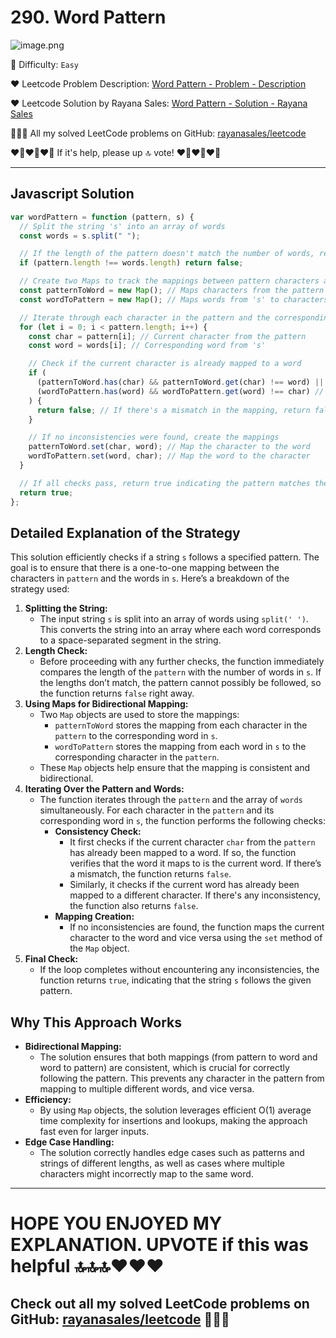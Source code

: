 # 290. Word Pattern

![image.png](https://assets.leetcode.com/users/images/64d74208-377f-4907-8065-5b42a71d567b_1724767121.76258.png)

🌱 Difficulty: `Easy`

❤️ Leetcode Problem Description: [Word Pattern - Problem - Description](https://leetcode.com/problems/word-pattern/description/)

❤️ Leetcode Solution by Rayana Sales: [Word Pattern - Solution - Rayana Sales](https://leetcode.com/problems/word-pattern/solutions/5698298/runtime-33ms-beats-99-59-simple-to-understand-javascript-solution/)

💁🏻‍♀️ All my solved LeetCode problems on GitHub: [rayanasales/leetcode](https://github.com/rayanasales/leetcode)

❤️‍🔥❤️‍🔥❤️‍🔥 If it's help, please up 🔝 vote! ❤️‍🔥❤️‍🔥❤️‍🔥

---

## Javascript Solution

```js
var wordPattern = function (pattern, s) {
  // Split the string 's' into an array of words
  const words = s.split(" ");

  // If the length of the pattern doesn't match the number of words, return false immediately
  if (pattern.length !== words.length) return false;

  // Create two Maps to track the mappings between pattern characters and words
  const patternToWord = new Map(); // Maps characters from the pattern to words in 's'
  const wordToPattern = new Map(); // Maps words from 's' to characters in the pattern

  // Iterate through each character in the pattern and the corresponding word in 's'
  for (let i = 0; i < pattern.length; i++) {
    const char = pattern[i]; // Current character from the pattern
    const word = words[i]; // Corresponding word from 's'

    // Check if the current character is already mapped to a word
    if (
      (patternToWord.has(char) && patternToWord.get(char) !== word) || // Check if existing mapping is consistent
      (wordToPattern.has(word) && wordToPattern.get(word) !== char) // Check if the word is already mapped to a different character
    ) {
      return false; // If there's a mismatch in the mapping, return false
    }

    // If no inconsistencies were found, create the mappings
    patternToWord.set(char, word); // Map the character to the word
    wordToPattern.set(word, char); // Map the word to the character
  }

  // If all checks pass, return true indicating the pattern matches the string
  return true;
};
```

## Detailed Explanation of the Strategy

This solution efficiently checks if a string `s` follows a specified pattern. The goal is to ensure that there is a one-to-one mapping between the characters in `pattern` and the words in `s`. Here’s a breakdown of the strategy used:

1. **Splitting the String:**
   - The input string `s` is split into an array of words using `split(' ')`. This converts the string into an array where each word corresponds to a space-separated segment in the string.
2. **Length Check:**
   - Before proceeding with any further checks, the function immediately compares the length of the `pattern` with the number of words in `s`. If the lengths don’t match, the pattern cannot possibly be followed, so the function returns `false` right away.
3. **Using Maps for Bidirectional Mapping:**
   - Two `Map` objects are used to store the mappings:
     - `patternToWord` stores the mapping from each character in the `pattern` to the corresponding word in `s`.
     - `wordToPattern` stores the mapping from each word in `s` to the corresponding character in the `pattern`.
   - These `Map` objects help ensure that the mapping is consistent and bidirectional.
4. **Iterating Over the Pattern and Words:**
   - The function iterates through the `pattern` and the array of `words` simultaneously. For each character in the `pattern` and its corresponding word in `s`, the function performs the following checks:
     - **Consistency Check:**
       - It first checks if the current character `char` from the `pattern` has already been mapped to a word. If so, the function verifies that the word it maps to is the current word. If there’s a mismatch, the function returns `false`.
       - Similarly, it checks if the current word has already been mapped to a different character. If there's any inconsistency, the function also returns `false`.
     - **Mapping Creation:**
       - If no inconsistencies are found, the function maps the current character to the word and vice versa using the `set` method of the `Map` object.
5. **Final Check:**
   - If the loop completes without encountering any inconsistencies, the function returns `true`, indicating that the string `s` follows the given pattern.

## Why This Approach Works

- **Bidirectional Mapping:**
  - The solution ensures that both mappings (from pattern to word and word to pattern) are consistent, which is crucial for correctly following the pattern. This prevents any character in the pattern from mapping to multiple different words, and vice versa.
- **Efficiency:**
  - By using `Map` objects, the solution leverages efficient O(1) average time complexity for insertions and lookups, making the approach fast even for larger inputs.
- **Edge Case Handling:**
  - The solution correctly handles edge cases such as patterns and strings of different lengths, as well as cases where multiple characters might incorrectly map to the same word.

---

# HOPE YOU ENJOYED MY EXPLANATION. UPVOTE if this was helpful 🔝🔝🔝❤️❤️❤️

## Check out all my solved LeetCode problems on GitHub: [rayanasales/leetcode](https://github.com/rayanasales/leetcode) 🤙😚🤘
